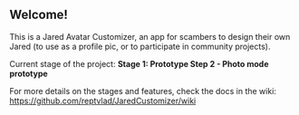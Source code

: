 ## Welcome!

This is a Jared Avatar Customizer, an app for scambers to design their own Jared (to use as a profile pic, or to participate in community projects).

Current stage of the project: **Stage 1: Prototype Step 2 - Photo mode prototype**

For more details on the stages and features, check the docs in the wiki: https://github.com/reptvlad/JaredCustomizer/wiki
